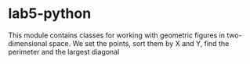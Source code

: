# lab5-python
This module contains classes for working with geometric figures in two-dimensional space.
We set the points, sort them by X and Y, find the perimeter and the largest diagonal
